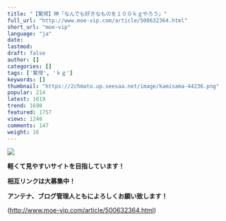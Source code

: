 ```yaml
---
title: "【驚愕】神「なんでも好きなものを１００ｋｇやろう」"
full_url: "http://www.moe-vip.com/article/500632364.html"
short_url: "moe-vip"
language: "ja"
date: 
lastmod: 
draft: false
author: []
categories: []
tags: ['驚愕', 'ｋｇ']
keywords: []
thumbnail: "https://2chmato.up.seesaa.net/image/kamisama-44236.png"
popular: 214
latest: 1619
trend: 1698
featured: 1757
views: 1248
comments: 147
weight: 16
---
```


![](https://2chmato.up.seesaa.net/image/kamisama-44236.png)

<div><p><b>軽くて見やすいサイトを目指しています！<br></b></p><p><b>相互リンクは大募集中！<br></b></p><p><b>アンテナ、ブログ管理人ともによろしくお願い致します！</b></p></div>

(http://www.moe-vip.com/article/500632364.html)
